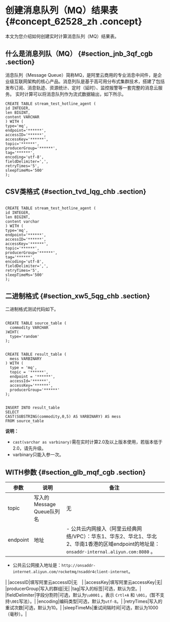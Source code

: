 # 创建消息队列（MQ）结果表 {#concept_62528_zh .concept}

本文为您介绍如何创建实时计算消息队列（MQ）结果表。

## 什么是消息列队（MQ） {#section_jnb_3qf_cgb .section}

消息队列（Message Queue）简称MQ，是阿里云商用的专业消息中间件，是企业级互联网架构的核心产品。消息列队是基于高可用分布式集群技术，搭建了包括发布订阅、消息轨迹、资源统计、定时（延时）、监控报警等一套完整的消息云服务。 实时计算可以将消息队列作为流式数据输出，如下所示。

```language-sql
CREATE TABLE stream_test_hotline_agent (
id INTEGER,
len BIGINT,
content VARCHAR
) WITH (
type='mq',
endpoint='******',
accessID='******',
accessKey='******',
topic='******',
producerGroup='******',
tag='******',
encoding='utf-8',
fieldDelimiter=',',
retryTimes='5',
sleepTimeMs='500'
);

```

## CSV类格式 {#section_tvd_lqg_chb .section}

```language-sql

CREATE TABLE stream_test_hotline_agent (
id INTEGER,
len BIGINT,
content varchar
) WITH (
type='mq',
endpoint='******',
accessID='******',
accessKey='******',
topic='******',
producerGroup='******',
tag='******',
encoding='utf-8',
fieldDelimiter=',',
retryTimes='5',
sleepTimeMs='500'
);

```

## 二进制格式 {#section_xw5_5qg_chb .section}

二进制格式测试代码如下。

```language-sql

CREATE TABLE source_table (
  commodity VARCHAR
)WIHT(
  type='random'
);


CREATE TABLE result_table (
  mess VARBINARY
) WITH (
  type = 'mq',
  topic = '******',
  endpoint = '******',
  accessId='******',
  accessKey='******',
  producerGroup='******'
);


INSERT INTO result_table
SELECT 
CAST(SUBSTRING(commodity,0,5) AS VARBINARY) AS mess   
FROM source_table

```

**说明：** 

-   `cast(varchar as varbinary)`需在实时计算2.0及以上版本使用，若版本低于2.0，请先升级。
-   varbinary只能入参一次。

## WITH参数 {#section_glb_mqf_cgb .section}

|参数|说明|备注|
|--|--|--|
|topic|写入的Message Queue队列名|无|
|endpoint|地址| -   公共云内网接入（阿里云经典网络/VPC）：华东1、华东2、华北1、华北2、华南1香港的区域endpoint的地址是：`onsaddr-internal.aliyun.com:8080` 。
-   公共云公网接入地址是：`http://onsaddr-internet.aliyun.com/rocketmq/nsaddr4client-internet`。

 |
|accessID|填写阿里云accessID|无　|
|accessKey|填写阿里云accessKey|无|
|producerGroup|写入的群组|无|
|tag|写入的标签|可选，默认为空。|
|fieldDelimiter|字段分割符|可选，默认为`\u0001` 。表示 `Crtl+A` 和 `\001`，\(暂不支持`\001`写法）。|
|encoding|编码类型|可选，默认为`utf-8`。|
|retryTimes|写入的重试次数|可选，默认为10。|
|sleepTimeMs|重试间隔时间|可选，默认为1000（毫秒）。|

